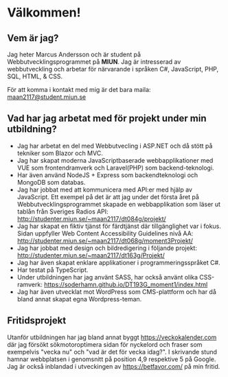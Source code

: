 # Välkommen!
## Vem är jag? 
Jag heter Marcus Andersson och är student på Webbutvecklingsprogrammet på **MIUN**. Jag är intresserad av webbutveckling och arbetar för närvarande i språken C#, JavaScript, PHP, SQL, HTML, & CSS.

För att komma i kontakt med mig är det bara maila: maan2117@student.miun.se

## Vad har jag arbetat med för projekt under min utbildning?
- Jag har arbetat en del med Webbutvecling i ASP.NET och då stött på tekniker som Blazor och MVC.
- Jag har skapat moderna JavaScriptbaserade webbapplikationer med VUE som frontendramverk och Laravel(PHP) som backend-teknologi. 
- Har även använd NodeJS + Express som backendteknologi och MongoDB som databas.
- Jag har jobbat med att kommunicera med API:er med hjälp av JavaScript. Ett exempel på det är att jag under det första året på Webbutvecklingsprogrammet skapade en webbapplikation som läser ut tablån från Sveriges Radios API:
http://studenter.miun.se/~maan2117/dt084g/projekt/ 
- Jag har skapat en fiktiv tjänst för färdtjänst där tillgänglighet var i fokus. Sidan uppfyller Web Content Accessibility Guidelines nivå AA:
http://studenter.miun.se/~maan2117/dt068g/moment3Projekt/
- Jag har jobbat med design och bildredigering i följande projekt:
http://studenter.miun.se/~maan2117/dt163g/Projekt/
- Jag har även skapat enklare applikationer i programmeringsspråket C#.
- Har testat på TypeScript.
- Under utbildningen har jag använt SASS, har också använt olika CSS-ramverk: https://soderhamn.github.io/DT193G_moment1/index.html 
- Jag har även utvecklat mot WordPress som CMS-plattform och har då bland annat skapat egna Wordpress-teman.


## Fritidsprojekt
Utanför utbildningen har jag bland annat byggt https://veckokalender.com där jag försökt sökmotoroptimera sidan för nyckelord och fraser som exempelvis "vecka nu" och "vad är det för vecka idag?". I skrivande stund hamnar webbplatsen i genomsnitt på position 4,9 respektive 5 på Google. Jag är också inblandad i utveckingen av https://betfavor.com/ på min fritid.
